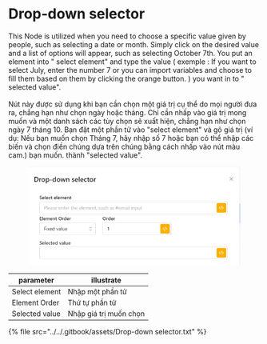 # Drop-down selector

This Node is utilized when you need to choose a specific value given by people, such as selecting a date or month. Simply click on the desired value and a list of options will appear, such as selecting October 7th. You put an element into " select element" and type the value ( exemple : If you want to select July, enter the number 7 or you can import variables and choose to fill them based on them by clicking the orange button. )  you want in to " selected value".\
\
Nút này được sử dụng khi bạn cần chọn một giá trị cụ thể do mọi người đưa ra, chẳng hạn như chọn ngày hoặc tháng. Chỉ cần nhấp vào giá trị mong muốn và một danh sách các tùy chọn sẽ xuất hiện, chẳng hạn như chọn ngày 7 tháng 10. Bạn đặt một phần tử vào "select element" và gõ giá trị (ví dụ: Nếu bạn muốn chọn Tháng 7, hãy nhập số 7 hoặc bạn có thể nhập các biến và chọn điền chúng dựa trên chúng bằng cách nhấp vào nút màu cam.) bạn muốn. thành "selected value".



<figure><img src="../../.gitbook/assets/Drop-down selector.png" alt=""><figcaption></figcaption></figure>



| parameter      | illustrate             |
| -------------- | ---------------------- |
| Select element | Nhập một phần tử       |
| Element Order  | Thứ tự phần tử         |
| Selected value | Nhập giá trị muốn chọn |



{% file src="../../.gitbook/assets/Drop-down selector.txt" %}
